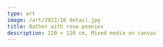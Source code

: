 ```yaml
---
type: art
image: /art/2022/16 detail.jpg
title: Bather with rose peonies
description: 120 × 120 cm, Mixed media on canvas
---
```

